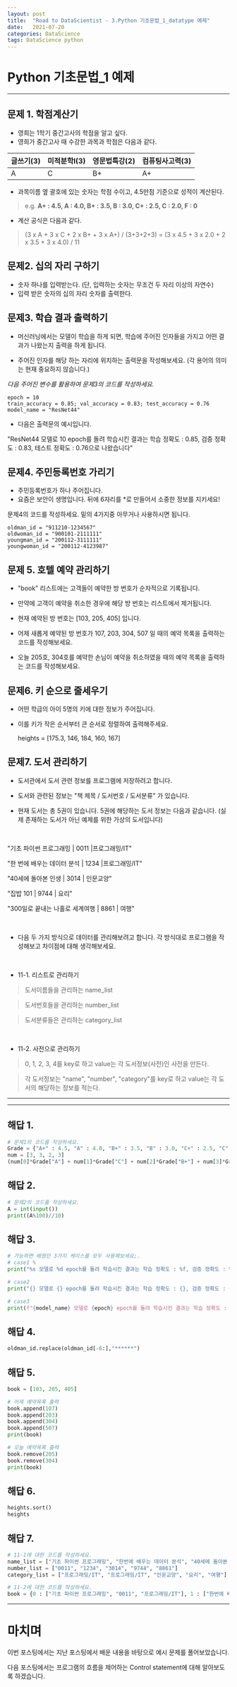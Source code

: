 ```yaml
---
layout: post
title:  "Road to DataScientist - 3.Python 기초문법_1_datatype 예제"
date:   2021-07-20 
categories: DataScience 
tags: DataScience python 
---
```

# Python 기초문법_1 예제
---


## 문제 1.  학점계산기

- 영희는 1학기 중간고사의 학점을 알고 싶다.
- 영희가 중간고사 때 수강한 과목과 학점은 다음과 같다.

| 글쓰기(3) | 미적분학I(3) | 영문법특강(2) | 컴퓨팅사고력(3) |
| --- | --- | --- | --- |
| A | C | B+ | A+ |

- 과목이름 옆 괄호에 있는 숫자는 학점 수이고, 4.5만점 기준으로 성적이 계산된다.
> e.g. <b>A+ : 4.5,   A : 4.0,   B+ : 3.5,   B : 3.0,   C+ : 2.5,   C : 2.0,   F : 0</b>

- 계산 공식은 다음과 같다.
> (3 x A + 3 x C + 2 x B+ + 3 x A+) / (3+3+2+3) = (3 x 4.5 + 3 x 2.0 + 2 x 3.5 + 3 x 4.0) / 11


## 문제2. 십의 자리 구하기

* 숫자 하나를 입력받는다. (단, 입력하는 숫자는 무조건 두 자리 이상의 자연수)
* 입력 받은 숫자의 십의 자리 숫자를 출력한다.


## 문제3. 학습 결과 출력하기
- 머신러닝에서는 모델이 학습을 하게 되면, 학습에 주어진 인자들을 가지고 어떤 결과가 나왔는지 출력을 하게 됩니다.

- 주어진 인자를 해당 하는 자리에 위치하는 출력문을 작성해보세요.
(각 용어의 의미는 현재 중요하지 않습니다.)

*다음 주어진 변수를 활용하여 문제3의 코드를 작성하세요.*
    
    epoch = 10
    train_accuracy = 0.85; val_accuracy = 0.83; test_accuracy = 0.76
    model_name = "ResNet44"


- 다음은 출력문의 예시입니다.


"ResNet44 모델로 10 epoch를 돌려 학습시킨 결과는 학습 정확도 : 0.85, 검증 정확도 : 0.83, 테스트 정확도 : 0.76으로 나왔습니다"



## 문제4. 주민등록번호 가리기

* 주민등록번호가 하나 주어집니다.
* 요즘은 보안이 생명입니다. 뒤에 6자리를 *로 만들어서 소중한 정보를 지키세요!

문제4의 코드를 작성하세요. 밑의 4가지중 아무거나 사용하시면 됩니다.

    oldman_id = "911210-1234567"
    oldwoman_id = "900101-2111111"
    youngman_id = "200112-3111111"
    youngwoman_id = "200112-4123987"

    
   
## 문제 5. 호텔 예약 관리하기

- "book" 리스트에는 고객들이 예약한 방 번호가 순차적으로 기록됩니다.

- 만약에 고객이 예약을 취소한 경우에 해당 방 번호는 리스트에서 제거됩니다.

- 현재 예약된 방 번호는 [103, 205, 405] 입니다.

- 어제 새롭게 예약된 방 번호가 107, 203, 304, 507 일 때의 예약 목록을 출력하는 코드를 작성해보세요.

- 오늘 205호, 304호를 예약한 손님이 예약을 취소하였을 때의 예약 목록을 출력하는 코드를 작성해보세요.

## 문제6. 키 순으로 줄세우기

* 어떤 학급의 아이 5명의 키에 대한 정보가 주어집니다.
* 이를 키가 작은 순서부터 큰 순서로 정렬하여 출력해주세요.

    heights = [175.3, 146, 184, 160, 167]

    
## 문제7. 도서 관리하기

- 도서관에서 도서 관련 정보를 프로그램에 저장하려고 합니다.


- 도서와 관련된 정보는 "책 제목 / 도서번호 / 도서분류" 가 있습니다.


- 현재 도서는 총 5권이 있습니다. 5권에 해당하는 도서 정보는 다음과 같습니다. (실제 존재하는 도서가 아닌 예제를 위한 가상의 도서입니다)

<br>

"기초 파이썬 프로그래밍 | 0011 |프로그래밍/IT"

"한 번에 배우는 데이터 분석 | 1234 |프로그래밍/IT"

"40세에 돌아본 인생 | 3014 | 인문교양"

"집밥 101 | 9744 | 요리"

"300일로 끝내는 나홀로 세계여행 | 8861 | 여행"

<br>


- 다음 두 가지 방식으로 데이터를 관리해보려고 합니다. 각 방식대로 프로그램을 작성해보고 차이점에 대해 생각해보세요.

<br>

- 11-1. 리스트로 관리하기

> 도서이름들을 관리하는 name_list

> 도서번호들을 관리하는 number_list

> 도서분류들은 관리하는 category_list
<br>

- 11-2. 사전으로 관리하기

> 0, 1, 2, 3, 4를 key로 하고 value는 각 도서정보(사전)인 사전을 만든다.

> 각 도서정보는 "name", "number", "category"를 key로 하고 value는 각 도서의 해당하는 정보를 적는다.

---
---

## 해답 1.
```python
# 문제1의 코드를 작성하세요.
Grade = {"A+" : 4.5, "A" : 4.0, "B+" : 3.5, "B" : 3.0, "C+" : 2.5, "C" : 2.0}
num = [3, 3, 2, 3]
(num[0]*Grade["A"] + num[1]*Grade["C"] + num[2]*Grade["B+"] + num[3]*Grade["A+"])/sum(num)
```

## 해답 2.
```python
# 문제2의 코드를 작성하세요.
A = int(input())
print((A%100)//10)
```

## 해답 3.
```python
# 가능하면 배웠던 3가지 케이스를 모두 사용해보세요;.
# case1 %
print("%s 모델로 %d epoch를 돌려 학습시킨 결과는 학습 정확도 : %f, 검증 정확도 : %f, 테스트 정확도 : %f으로 나왔습니다"%(model_name, epoch, train_accuracy, val_accuracy, test_accuracy))

# case2
print("{} 모델로 {} epoch를 돌려 학습시킨 결과는 학습 정확도 : {}, 검증 정확도 : {}, 테스트 정확도 : {}으로 나왔습니다".format(model_name, epoch, train_accuracy, val_accuracy, test_accuracy))

# case3
print(f"{model_name} 모델로 {epoch} epoch를 돌려 학습시킨 결과는 학습 정확도 : {train_accuracy}, 검증 정확도 : {val_accuracy}, 테스트 정확도 : {test_accuracy}으로 나왔습니다.")
```
## 해답 4.

```python
oldman_id.replace(oldman_id[-6:],"******")
```

## 해답 5.
```python
book = [103, 205, 405]

# 어제 예약목록 출력
book.append(107)
book.append(203)
book.append(304)
book.append(507)
print(book)

# 오늘 예약목록 출력
book.remove(205)
book.remove(304)
print(book)
```

## 해답 6.
```python
heights.sort()
heights
```

## 해답 7.
```python
# 11-1에 대한 코드를 작성하세요.
name_list = ["기초 파이썬 프로그래밍", "한번에 배우는 데이터 분석", "40세에 돌아본 인생", "집밥 101", "300일로 끝내는 나홀로 세계여행"]
number_list = ["0011", "1234", "3014", "9744", "8861"]
category_list = ["프로그래밍/IT", "프로그래밍/IT", "인문교양", "요리", "여행"]

# 11-2에 대한 코드를 작성하세요.
book = {0 : ["기초 파이썬 프로그래밍", "0011", "프로그래밍/IT"], 1 : ["한번에 배우는 데이터 분석", "1234", "프로그래밍/IT"], 2 : ["40세에 돌아본 인생", "3014", "인문교양"], 3 : ["집밥101", "9744", "요리"], 4 : ["300일로 끝내는 나홀로 세계여행", "8861", "여행"]}
```
---
# 마치며

이번 포스팅에서는 지난 포스팅에서 배운 내용을 바탕으로 예시 문제를 풀어보았습니다.

다음 포스팅에서는 프로그램의 흐름을 제어하는 Control statement에 대해 알아보도록 하겠습니다.
